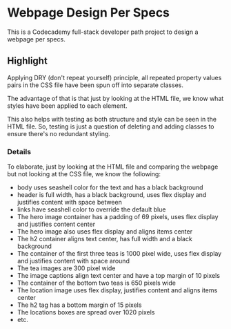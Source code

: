 # Webpage Design Per Specs

This is a Codecademy full-stack developer path project to design a webpage per specs.

## Highlight

Applying DRY (don't repeat yourself) principle, all repeated property values pairs in the CSS file have been spun off into separate classes.

The advantage of that is that just by looking at the HTML file, we know what styles have been applied to each element.

This also helps with testing as both structure and style can be seen in the HTML file. So, testing is just a question of deleting and adding classes to ensure there's no redundant styling.

### Details

To elaborate, just by looking at the HTML file and comparing the webpage but not looking at the CSS file, we know the following:

* body uses seashell color for the text and has a black background
* header is full width, has a black background, uses flex display and justifies content with space between
* links have seashell color to override the default blue
* The hero image container has a padding of 69 pixels, uses flex display and justifies content center
* The hero image also uses flex display and aligns items center
* The h2 container aligns text center, has full width and a black background
* The container of the first three teas is 1000 pixel wide, uses flex display and justifies content with space around
* The tea images are 300 pixel wide
* The image captions align text center and have a top margin of 10 pixels
* The container of the bottom two teas is 650 pixels wide
* The location image uses flex display, justifies content and aligns items center
* The h2 tag has a bottom margin of 15 pixels
* The locations boxes are spread over 1020 pixels
* etc.
